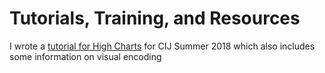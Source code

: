 # Tutorials, Training, and Resources

I wrote a [tutorial for High Charts](https://sophiewarnes.github.io/Training/SWCIJ2018.html, "High Charts Tutorial") for CIJ Summer 2018 which also includes some information on visual encoding

